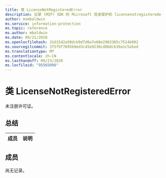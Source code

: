 ```yaml
---
title: 类 LicenseNotRegisteredError
description: 记录 (MIP) SDK 的 Microsoft 信息保护的 licensenotregisterederror：：未定义的类。
author: msmbaldwin
ms.service: information-protection
ms.topic: reference
ms.author: mbaldwin
ms.date: 09/21/2020
ms.openlocfilehash: 31d15d2a50dcb9d7d6a7e68e2903385c7514b902
ms.sourcegitcommit: 3f5f9f7695b9ed3c45e9230cd8b8cb39a1c5a5ed
ms.translationtype: MT
ms.contentlocale: zh-CN
ms.lasthandoff: 09/23/2020
ms.locfileid: "95565096"
---
```

# <a name="class-licensenotregisterederror"></a>类 LicenseNotRegisteredError 
未注册许可证。
  
## <a name="summary"></a>总结
 成员                        | 说明                                
--------------------------------|---------------------------------------------
  
## <a name="members"></a>成员
尚无记录。

